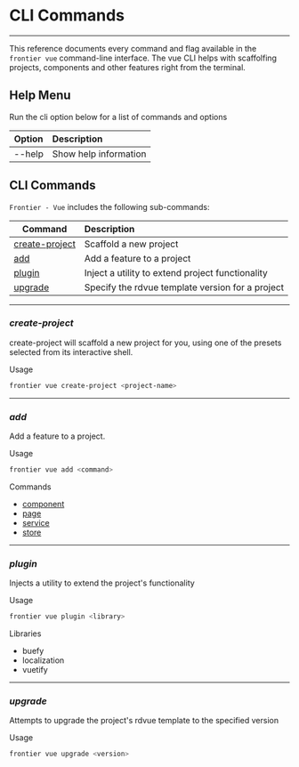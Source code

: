 # CLI Commands
--------------
This reference documents every command and flag available in the `frontier vue` command-line interface. The vue CLI helps with scaffolfing projects, components and other features right from the terminal.

## Help Menu

Run the cli option below for a list of commands and options

| **Option**   | **Description**         |
| ------------ | :---------------------- |
|  --help      | Show help information   |

## CLI Commands

`Frontier - Vue` includes the following sub-commands:

| **Command**                       | **Description**                                  |
| --------------------------------- | :----------------------------------------------- |
| [create-project](#create-project) | Scaffold a new project                           |
| [add](#add)                       | Add a feature to a project                       |
| [plugin](#plugin)                 | Inject a utility to extend project functionality |
| [upgrade](#upgrade)               | Specify the rdvue template version for a project |

* * *

### _create-project_

create-project will scaffold a new project for you, using one of the presets selected from its interactive shell.

Usage
```bash
frontier vue create-project <project-name>
```

* * *

### _add_
Add a feature to a project.

Usage
```bash
frontier vue add <command>
```
Commands
* [component](2.components.md)
* [page](Features.md#pages)
* [service](Features.md#services)
* [store](Features.md#stores)


* * *

### _plugin_
Injects a utility to extend the project's functionality

Usage
```bash
frontier vue plugin <library>
```

Libraries
* buefy
* localization
* vuetify


* * *

### _upgrade_
Attempts to upgrade the project's rdvue template to the specified version

Usage
```bash
frontier vue upgrade <version>
```